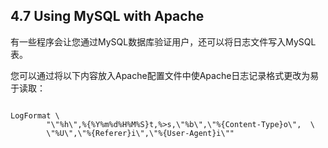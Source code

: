 ## 4.7 Using MySQL with Apache

有一些程序会让您通过MySQL数据库验证用户，还可以将日志文件写入MySQL表。

您可以通过将以下内容放入Apache配置文件中使Apache日志记录格式更改为易于读取：

```

```

```
LogFormat \
        "\"%h\",%{%Y%m%d%H%M%S}t,%>s,\"%b\",\"%{Content-Type}o\",  \
        \"%U\",\"%{Referer}i\",\"%{User-Agent}i\""
```



